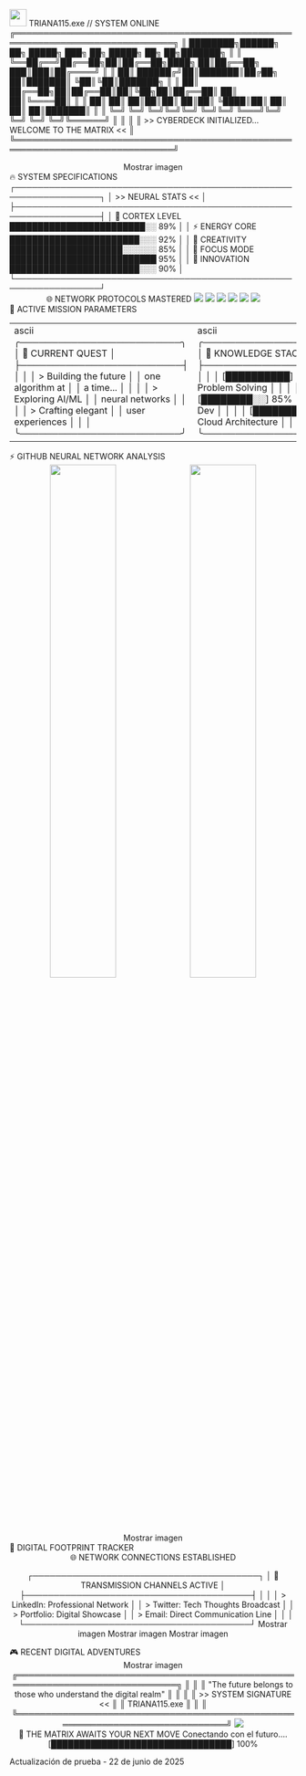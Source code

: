 <img src="https://raw.githubusercontent.com/MartinHeinz/MartinHeinz/master/wave.gif" width="30px"> TRIANA115.exe // SYSTEM ONLINE
╔══════════════════════════════════════════════════════════════════════════════╗
║  ████████╗██████╗ ██╗ █████╗ ███╗   ██╗ █████╗      ██╗ ██╗███████╗        ║
║  ╚══██╔══╝██╔══██╗██║██╔══██╗████╗  ██║██╔══██╗    ███║███║██╔════╝        ║
║     ██║   ██████╔╝██║███████║██╔██╗ ██║███████║    ╚██║╚██║███████╗        ║
║     ██║   ██╔══██╗██║██╔══██║██║╚██╗██║██╔══██║     ██║ ██║╚════██║        ║
║     ██║   ██║  ██║██║██║  ██║██║ ╚████║██║  ██║     ██║ ██║███████║        ║
║     ╚═╝   ╚═╝  ╚═╝╚═╝╚═╝  ╚═╝╚═╝  ╚═══╝╚═╝  ╚═╝     ╚═╝ ╚═╝╚══════╝        ║
║                                                                              ║
║  >> CYBERDECK INITIALIZED... WELCOME TO THE MATRIX <<                       ║
╚══════════════════════════════════════════════════════════════════════════════╝
<div align="center">
Mostrar imagen

</div>
🔥 SYSTEM SPECIFICATIONS
┌─────────────────────────────────────────────────────────────────┐
│                       >> NEURAL STATS <<                       │
├─────────────────────────────────────────────────────────────────┤
│  🧠 CORTEX LEVEL      ████████████████████████░░  89%           │
│  ⚡ ENERGY CORE       ███████████████████████░░░  92%           │
│  🔮 CREATIVITY        ████████████████████░░░░░░  85%           │
│  🎯 FOCUS MODE        ██████████████████████████  95%           │
│  🚀 INNOVATION        ███████████████████████░░░  90%           │
└─────────────────────────────────────────────────────────────────┘
<div align="center">
🌐 NETWORK PROTOCOLS MASTERED
<img src="https://img.shields.io/badge/JavaScript-000000?style=for-the-badge&logo=javascript&logoColor=00FFFF&labelColor=000000&color=FF0080" /> <img src="https://img.shields.io/badge/Python-000000?style=for-the-badge&logo=python&logoColor=00FFFF&labelColor=000000&color=FF0080" /> <img src="https://img.shields.io/badge/React-000000?style=for-the-badge&logo=react&logoColor=00FFFF&labelColor=000000&color=FF0080" /> <img src="https://img.shields.io/badge/Node.js-000000?style=for-the-badge&logo=node.js&logoColor=00FFFF&labelColor=000000&color=FF0080" /> <img src="https://img.shields.io/badge/MongoDB-000000?style=for-the-badge&logo=mongodb&logoColor=00FFFF&labelColor=000000&color=FF0080" /> <img src="https://img.shields.io/badge/Docker-000000?style=for-the-badge&logo=docker&logoColor=00FFFF&labelColor=000000&color=FF0080" /> </div>
🔴 ACTIVE MISSION PARAMETERS
<table> <tr> <td width="50%">
ascii
╭─────────────────────────╮
│    🎯 CURRENT QUEST     │
├─────────────────────────┤
│                         │
│  > Building the future  │
│    one algorithm at     │
│    a time...            │
│                         │
│  > Exploring AI/ML      │
│    neural networks      │
│                         │
│  > Crafting elegant     │
│    user experiences     │
│                         │
╰─────────────────────────╯
</td> <td width="50%">
ascii
╭─────────────────────────╮
│   🧠 KNOWLEDGE STACK    │
├─────────────────────────┤
│                         │
│  [██████████] 100%      │
│  Problem Solving        │
│                         │
│  [████████░░] 85%       │
│  Full-Stack Dev         │
│                         │
│  [███████░░░] 78%       │
│  Cloud Architecture     │
│                         │
╰─────────────────────────╯
</td> </tr> </table>
⚡ GITHUB NEURAL NETWORK ANALYSIS
<div align="center"> <img width="48%" src="https://github-readme-stats.vercel.app/api?username=TRIANA115&show_icons=true&theme=radical&bg_color=0D1117&title_color=00FFFF&icon_color=FF0080&text_color=FFFFFF&border_color=FF0080" /> <img width="48%" src="https://github-readme-streak-stats.herokuapp.com/?user=TRIANA115&theme=radical&background=0D1117&stroke=FF0080&ring=00FFFF&fire=FF0080&currStreakLabel=00FFFF" /> </div> <div align="center">
Mostrar imagen

</div>
🌟 DIGITAL FOOTPRINT TRACKER
<div align="center">
     🌐 NETWORK CONNECTIONS ESTABLISHED
    
┌────────────────────────────────────────┐
│  📡 TRANSMISSION CHANNELS ACTIVE       │
├────────────────────────────────────────┤
│                                        │
│  > LinkedIn: Professional Network      │
│  > Twitter: Tech Thoughts Broadcast    │
│  > Portfolio: Digital Showcase         │
│  > Email: Direct Communication Line    │
│                                        │
└────────────────────────────────────────┘
Mostrar imagen
Mostrar imagen
Mostrar imagen

</div>
🎮 RECENT DIGITAL ADVENTURES
<div align="center">
Mostrar imagen

</div>
<div align="center">
╔══════════════════════════════════════════════════════════════════════════════╗
║                                                                              ║
║        "The future belongs to those who understand the digital realm"       ║
║                                                                              ║
║                          >> SYSTEM SIGNATURE <<                             ║
║                             TRIANA115.exe                                   ║
║                                                                              ║
╚══════════════════════════════════════════════════════════════════════════════╝
<img src="https://komarev.com/ghpvc/?username=TRIANA115&color=FF0080&style=for-the-badge&label=NEURAL+SCANS" /> </div> <div align="center">
🔮 THE MATRIX AWAITS YOUR NEXT MOVE
Conectando con el futuro.... [████████████████████████████████] 100%


</div>


Actualización de prueba - 22 de junio de 2025

